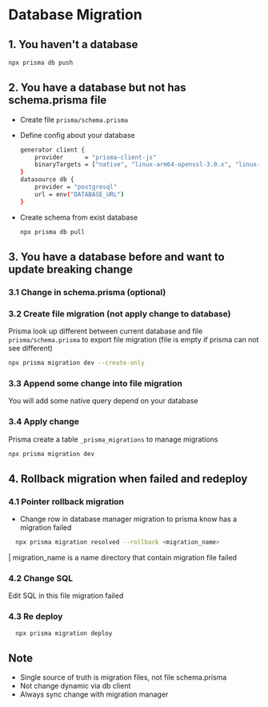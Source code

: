 # Database Migration

## 1. You haven't a database

```bash
npx prisma db push
```

## 2. You have a database but not has schema.prisma file

- Create file `prisma/schema.prisma`
- Define config about your database
  ```bash
  generator client {
      provider      = "prisma-client-js"
      binaryTargets = ["native", "linux-arm64-openssl-3.0.x", "linux-musl-arm64-openssl-3.0.x"]
  }
  datasource db {
      provider = "postgresql"
      url = env("DATABASE_URL")
  }
  ```
- Create schema from exist database

  ```bash
  npx prisma db pull
  ```

## 3. You have a database before and want to update breaking change

### 3.1 Change in schema.prisma (optional)

### 3.2 Create file migration (not apply change to database)

Prisma look up different between current database and file `prisma/schema.prisma` to export file migration (file is empty if prisma can not see different)

```bash
npx prisma migration dev --create-only
```

### 3.3 Append some change into file migration

You will add some native query depend on your database

### 3.4 Apply change

Prisma create a table `_prisma_migrations` to manage migrations

```bash
npx prisma migration dev
```

## 4. Rollback migration when failed and redeploy

### 4.1 Pointer rollback migration

- Change row in database manager migration to prisma know has a migration failed

```bash
  npx prisma migration resolved --rollback <migration_name>
```

| migration_name is a name directory that contain migration file failed

### 4.2 Change SQL

Edit SQL in this file migration failed

### 4.3 Re deploy

```bash
  npx prisma migration deploy
```

## Note

- Single source of truth is migration files, not file schema.prisma
- Not change dynamic via db client
- Always sync change with migration manager
